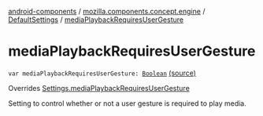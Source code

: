 [android-components](../../index.md) / [mozilla.components.concept.engine](../index.md) / [DefaultSettings](index.md) / [mediaPlaybackRequiresUserGesture](./media-playback-requires-user-gesture.md)

# mediaPlaybackRequiresUserGesture

`var mediaPlaybackRequiresUserGesture: `[`Boolean`](https://kotlinlang.org/api/latest/jvm/stdlib/kotlin/-boolean/index.html) [(source)](https://github.com/mozilla-mobile/android-components/blob/master/components/concept/engine/src/main/java/mozilla/components/concept/engine/Settings.kt#L150)

Overrides [Settings.mediaPlaybackRequiresUserGesture](../-settings/media-playback-requires-user-gesture.md)

Setting to control whether or not a user gesture is required to play media.

